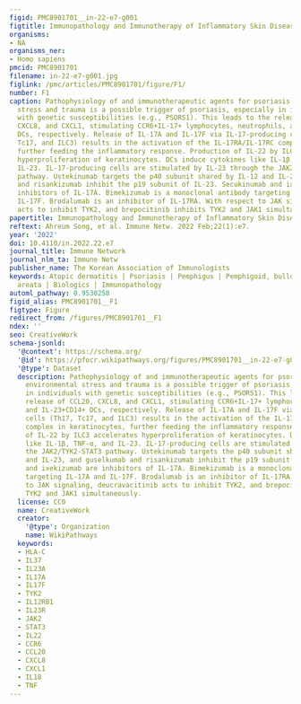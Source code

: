 ```yaml
---
figid: PMC8901701__in-22-e7-g001
figtitle: Immunopathology and Immunotherapy of Inflammatory Skin Diseases
organisms:
- NA
organisms_ner:
- Homo sapiens
pmcid: PMC8901701
filename: in-22-e7-g001.jpg
figlink: /pmc/articles/PMC8901701/figure/F1/
number: F1
caption: Pathophysiology of and immunotherapeutic agents for psoriasis. External environmental
  stress and trauma is a possible trigger of psoriasis, especially in individuals
  with genetic susceptibilities (e.g., PSORS1). This leads to the release of CCL20,
  CXCL8, and CXCL1, stimulating CCR6+IL-17+ lymphocytes, neutrophils, and IL-23+CD14+
  DCs, respectively. Release of IL-17A and IL-17F via IL-17-producing cells (Th17,
  Tc17, and ILC3) results in the activation of the IL-17RA/IL-17RC complex in keratinocytes,
  further feeding the inflammatory response. Production of IL-22 by ILC3 accelerates
  hyperproliferation of keratinocytes. DCs induce cytokines like IL-1β, TNF-α, and
  IL-23. IL-17-producing cells are stimulated by IL-23 through the JAK2/TYK2-STAT3
  pathway. Ustekinumab targets the p40 subunit shared by IL-12 and IL-23, and guselkumab
  and risankizumab inhibit the p19 subunit of IL-23. Secukinumab and ixekizumab are
  inhibitors of IL-17A. Bimekizumab is a monoclonal antibody targeting IL-17A and
  IL-17F. Brodalumab is an inhibitor of IL-17RA. With respect to JAK signaling, deucravacitinib
  acts to inhibit TYK2, and brepocitinib inhibits TYK2 and JAK1 simultaneously.
papertitle: Immunopathology and Immunotherapy of Inflammatory Skin Diseases.
reftext: Ahreum Song, et al. Immune Netw. 2022 Feb;22(1):e7.
year: '2022'
doi: 10.4110/in.2022.22.e7
journal_title: Immune Network
journal_nlm_ta: Immune Netw
publisher_name: The Korean Association of Immunologists
keywords: Atopic dermatitis | Psoriasis | Pemphigus | Pemphigoid, bullous | Alopecia
  areata | Biologics | Immunopathology
automl_pathway: 0.9530258
figid_alias: PMC8901701__F1
figtype: Figure
redirect_from: /figures/PMC8901701__F1
ndex: ''
seo: CreativeWork
schema-jsonld:
  '@context': https://schema.org/
  '@id': https://pfocr.wikipathways.org/figures/PMC8901701__in-22-e7-g001.html
  '@type': Dataset
  description: Pathophysiology of and immunotherapeutic agents for psoriasis. External
    environmental stress and trauma is a possible trigger of psoriasis, especially
    in individuals with genetic susceptibilities (e.g., PSORS1). This leads to the
    release of CCL20, CXCL8, and CXCL1, stimulating CCR6+IL-17+ lymphocytes, neutrophils,
    and IL-23+CD14+ DCs, respectively. Release of IL-17A and IL-17F via IL-17-producing
    cells (Th17, Tc17, and ILC3) results in the activation of the IL-17RA/IL-17RC
    complex in keratinocytes, further feeding the inflammatory response. Production
    of IL-22 by ILC3 accelerates hyperproliferation of keratinocytes. DCs induce cytokines
    like IL-1β, TNF-α, and IL-23. IL-17-producing cells are stimulated by IL-23 through
    the JAK2/TYK2-STAT3 pathway. Ustekinumab targets the p40 subunit shared by IL-12
    and IL-23, and guselkumab and risankizumab inhibit the p19 subunit of IL-23. Secukinumab
    and ixekizumab are inhibitors of IL-17A. Bimekizumab is a monoclonal antibody
    targeting IL-17A and IL-17F. Brodalumab is an inhibitor of IL-17RA. With respect
    to JAK signaling, deucravacitinib acts to inhibit TYK2, and brepocitinib inhibits
    TYK2 and JAK1 simultaneously.
  license: CC0
  name: CreativeWork
  creator:
    '@type': Organization
    name: WikiPathways
  keywords:
  - HLA-C
  - IL37
  - IL23A
  - IL17A
  - IL17F
  - TYK2
  - IL12RB1
  - IL23R
  - JAK2
  - STAT3
  - IL22
  - CCR6
  - CCL20
  - CXCL8
  - CXCL1
  - IL18
  - TNF
---
```

